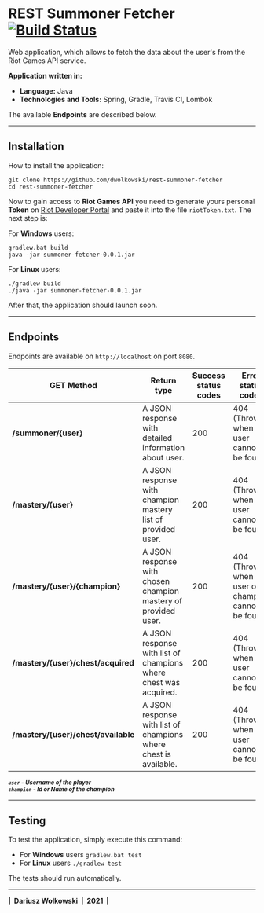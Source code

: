 # REST Summoner Fetcher [![Build Status](https://app.travis-ci.com/dwolkowski/rest-summoner-fetcher.svg?branch=master)](https://app.travis-ci.com/dwolkowski/rest-summoner-fetcher)
Web application, which allows to fetch the data about the user's from the Riot Games API service.

**Application written in:**
- **Language:** Java
- **Technologies and Tools:** Spring, Gradle, Travis CI, Lombok

The available **Endpoints** are described below.
___
## Installation
How to install the application:
```
git clone https://github.com/dwolkowski/rest-summoner-fetcher
cd rest-summoner-fetcher
```

Now to gain access to **Riot Games API** you need to generate yours personal **Token** on [Riot Developer Portal](https://developer.riotgames.com/)
and paste it into the file `riotToken.txt`. The next step is:

For **Windows** users:
```
gradlew.bat build
java -jar summoner-fetcher-0.0.1.jar
```
For **Linux** users:
```
./gradlew build 
./java -jar summoner-fetcher-0.0.1.jar
```
After that, the application should launch soon.
___
## Endpoints

Endpoints are available on `http://localhost` on port `8080`.

| GET Method                          | Return type                                                   | Success status codes   | Error status codes                     |
| ------------------------------------| --------------------------------------------------------------| ---------------------  | ---------------------------------------|
| **/summoner/{user}**                | A JSON response with detailed information about user.         | 200                    | 404 (Thrown when user cannot be found) |
| **/mastery/{user}**                 | A JSON response with champion mastery list of provided user.  | 200                    | 404 (Thrown when user cannot be found) |
| **/mastery/{user}/{champion}**      | A JSON response with chosen champion mastery of provided user.| 200                    | 404 (Thrown when user or champion cannot be found) |
| **/mastery/{user}/chest/acquired**  | A JSON response with list of champions where chest was acquired.  | 200                | 404 (Thrown when user cannot be found) |
| **/mastery/{user}/chest/available** | A JSON response with list of champions where chest is available.  | 200                | 404 (Thrown when user cannot be found) |

<sup> ***`user` - Username of the player*** </sup> <br />
<sup> ***`champion` - Id or Name of the champion*** </sup>
___
## Testing
To test the application, simply execute this command:
- For **Windows** users `gradlew.bat test`
- For **Linux** users `./gradlew test`

The tests should run automatically.

___
<div><b> |&nbsp; Dariusz Wołkowski &nbsp;|&nbsp; 2021 &nbsp;| </b> </div>



